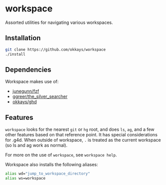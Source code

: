 # workspace

Assorted utilities for navigating various workspaces.

## Installation

```bash
git clone https://github.com/okkays/workspace
./install
```

## Dependencies

Workspace makes use of:

-   [junegunn/fzf](https://github.com/junegunn/fzf)
-   [ggreer/the_silver_searcher](https://github.com/ggreer/the_silver_searcher)
-   [okkays/ghd](https://github.com/okkays/ghd)

## Features

`workspace` looks for the nearest `git` or `hg` root, and does `ls`, `ag`, and a
few other features based on that reference point. It has special considerations
for .g4d. When outside of workspace, `.` is treated as the current workspace (so
ls and ag work as normal).

For more on the use of `workspace`, see `workspace help`.

Workspace also installs the following aliases:

```bash
alias wd="jump_to_workspace_directory"
alias ws=workspace
```
